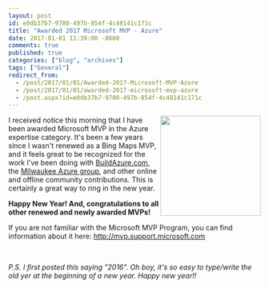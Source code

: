 ```yaml
---
layout: post
id: e0db37b7-9700-497b-854f-4c48141c171c
title: "Awarded 2017 Microsoft MVP - Azure"
date: 2017-01-01 11:39:00 -0600
comments: true
published: true
categories: ["blog", "archives"]
tags: ["General"]
redirect_from: 
  - /post/2017/01/01/Awarded-2017-Microsoft-MVP-Azure
  - /post/2017/01/01/awarded-2017-microsoft-mvp-azure
  - /post.aspx?id=e0db37b7-9700-497b-854f-4c48141c171c
---
```

<!-- more -->
<p><img style="float: right;" src="/IMAGES/MVP_FullColor_ForScreen.png.jpgx" alt="" width="200px" />I received notice this morning that I have been awarded Microsoft MVP in the Azure expertise category. It's been a few years since I wasn't renewed as a Bing Maps MVP, and it feels great to be recognized for the work I've been doing with <a href="http://buildazure.com">BuildAzure.com</a>, the <a href="http://mkeazure.com">Milwaukee Azure group</a>, and other online and offline community contributions. This is certainly a great way to ring in the new year.</p>
<p><strong>Happy New Year! And, congratulations to all other renewed and newly awarded MVPs!</strong></p>
<p><span>If you are not familiar with the Microsoft MVP Program, you can find information about it here:&nbsp;</span><a href="http://mvp.support.microsoft.com/">http://mvp.support.microsoft.com</a></p>
<p>&nbsp;</p>
<p><em>P.S. I first posted this saying "2016". Oh boy, it's so easy to type/write the old yer at the beginning of a new year. Happy new year!!</em></p>
